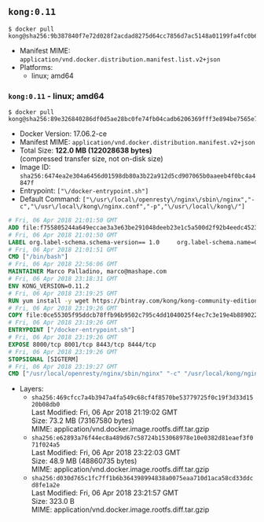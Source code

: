 ## `kong:0.11`

```console
$ docker pull kong@sha256:9b387840f7e72d028f2acdad8275d64cc7856d7ac5148a01199fa4fc0b664839
```

-	Manifest MIME: `application/vnd.docker.distribution.manifest.list.v2+json`
-	Platforms:
	-	linux; amd64

### `kong:0.11` - linux; amd64

```console
$ docker pull kong@sha256:89e326840286df0d5ae28bc0fe74fb04cadb6206369fff3e894be7565e71d7c8
```

-	Docker Version: 17.06.2-ce
-	Manifest MIME: `application/vnd.docker.distribution.manifest.v2+json`
-	Total Size: **122.0 MB (122028638 bytes)**  
	(compressed transfer size, not on-disk size)
-	Image ID: `sha256:6474ea2e304a6456d01598db80a3b22a912d5cd907065b0aaeeb4f0bc4a4847f`
-	Entrypoint: `["\/docker-entrypoint.sh"]`
-	Default Command: `["\/usr\/local\/openresty\/nginx\/sbin\/nginx","-c","\/usr\/local\/kong\/nginx.conf","-p","\/usr\/local\/kong\/"]`

```dockerfile
# Fri, 06 Apr 2018 21:01:50 GMT
ADD file:f755805244a649eccae3a3e63be291048deeb23e1c5a500d2f92b4eedc452322 in / 
# Fri, 06 Apr 2018 21:01:50 GMT
LABEL org.label-schema.schema-version== 1.0     org.label-schema.name=CentOS Base Image     org.label-schema.vendor=CentOS     org.label-schema.license=GPLv2     org.label-schema.build-date=20180402
# Fri, 06 Apr 2018 21:01:51 GMT
CMD ["/bin/bash"]
# Fri, 06 Apr 2018 22:56:06 GMT
MAINTAINER Marco Palladino, marco@mashape.com
# Fri, 06 Apr 2018 23:18:31 GMT
ENV KONG_VERSION=0.11.2
# Fri, 06 Apr 2018 23:19:25 GMT
RUN yum install -y wget https://bintray.com/kong/kong-community-edition-rpm/download_file?file_path=centos/7/kong-community-edition-$KONG_VERSION.el7.noarch.rpm &&     yum clean all
# Fri, 06 Apr 2018 23:19:26 GMT
COPY file:0ce55305f95ddcb78ffb96b9502c795c4dd1040025f4ec7c3e19e4b889022b90 in /docker-entrypoint.sh 
# Fri, 06 Apr 2018 23:19:26 GMT
ENTRYPOINT ["/docker-entrypoint.sh"]
# Fri, 06 Apr 2018 23:19:26 GMT
EXPOSE 8000/tcp 8001/tcp 8443/tcp 8444/tcp
# Fri, 06 Apr 2018 23:19:26 GMT
STOPSIGNAL [SIGTERM]
# Fri, 06 Apr 2018 23:19:27 GMT
CMD ["/usr/local/openresty/nginx/sbin/nginx" "-c" "/usr/local/kong/nginx.conf" "-p" "/usr/local/kong/"]
```

-	Layers:
	-	`sha256:469cfcc7a4b3947a4fa549c68cf4f8570be53779725f0c19f3d33d1520b08db0`  
		Last Modified: Fri, 06 Apr 2018 21:19:02 GMT  
		Size: 73.2 MB (73167580 bytes)  
		MIME: application/vnd.docker.image.rootfs.diff.tar.gzip
	-	`sha256:e62893a76f44ec8a489d67c58724b153068978e10e0382d81eaef3f071f024a5`  
		Last Modified: Fri, 06 Apr 2018 23:22:03 GMT  
		Size: 48.9 MB (48860735 bytes)  
		MIME: application/vnd.docker.image.rootfs.diff.tar.gzip
	-	`sha256:d030d765c1fc7ff1b6b364398994838a0075eaa710d1aca58cd33ddcd8fe1a2e`  
		Last Modified: Fri, 06 Apr 2018 23:21:57 GMT  
		Size: 323.0 B  
		MIME: application/vnd.docker.image.rootfs.diff.tar.gzip
